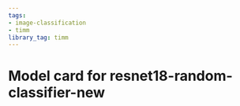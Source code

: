 ```yaml
---
tags:
- image-classification
- timm
library_tag: timm
---
```

# Model card for resnet18-random-classifier-new